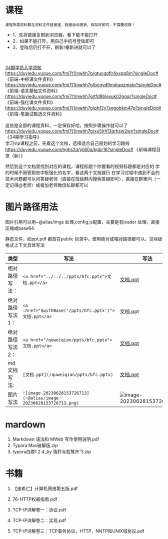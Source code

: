 
# 课程

    课程所需资料都在资料文件链接里，链接自动更新，保存好即可，不需要权限！

<ul>
	<li>1、先将链接复制到浏览器，看下能不能打开</li>
	<li>2、如果不能打开，用自己手机号登陆即可</li>
	<li>3、登陆后仍打不开，刷新/重新进就可以了</li>
</ul>
​	

<a target="_blank" href="https://duyiedu.yuque.com/fmi7t1/nwhh7g/gtucggflr4xxpp6m?singleDoc#"> 34期学员入学须知 </a> <br>
<a target="_blank" href="https://duyiedu.yuque.com/fmi7t1/nwhh7g/gtucggflr4xxpp6m?singleDoc#"> https://duyiedu.yuque.com/fmi7t1/nwhh7g/gtucggflr4xxpp6m?singleDoc# 《前端-中枢课文件资料》 </a> <br>
<a target="_blank" href="https://duyiedu.yuque.com/fmi7t1/nwhh7g/bcqyd9mdraozmatp?singleDoc#">https://duyiedu.yuque.com/fmi7t1/nwhh7g/bcqyd9mdraozmatp?singleDoc# 《前端-语言基础文件资料》</a><br>
<a target="_blank" href="https://duyiedu.yuque.com/fmi7t1/nwhh7g/tfd9blexuk02ggqr?singleDoc#">https://duyiedu.yuque.com/fmi7t1/nwhh7g/tfd9blexuk02ggqr?singleDoc# 《前端-强化课文件资料》 </a><br>
<a target="_blank" href="https://duyiedu.yuque.com/fmi7t1/nwhh7g/ohf2y7sggobkm47p?singleDoc#">https://duyiedu.yuque.com/fmi7t1/nwhh7g/ohf2y7sggobkm47p?singleDoc# 《前端-笔面试甄选文件资料》</a><br>
<br> 这些是全部的课程资料，一定保存好哈，按照步骤操作就可以了<br>
<a target="_blank" href="https://duyiedu.yuque.com/fmi7t1/nwhh7g/xu5lrh13qrhsw2wn?singleDoc#">https://duyiedu.yuque.com/fmi7t1/nwhh7g/xu5lrh13qrhsw2wn?singleDoc# 《34期学习指导》</a> <br> 学习vip课程之前，先看这个文档，选择适合自己规划的学习路线<br>
<a target="_blank" href="https://duyiedu.yuque.com/hghs2q/ybli0a/kgbr16?singleDoc#">https://duyiedu.yuque.com/hghs2q/ybli0a/kgbr16?singleDoc# 《前端课程目录（新）》</a> <br>

<p >
    然后到这个文档里找到对应的课程，课程标题个你要看的视频标题都是对应的 学的时候不用管那些中枢强化的名字，看这两个文档就行 在学习过程中遇到不会的技术问题都可以问答疑老师（直接在班级群内搜索答疑即可），直接在群里问（一定记得@老师）或者加老师微信私聊都可以
</p>

# 图片路径用法
图片引用可以用~@alias/imgs 处理,config.js配置，主要是有loader 处理，直接压缩成base64.

静态文件，如ppt.pdf 都放在public 目录中。使用绝对或相对路径都可以。见块级格式上下文具体写法

| 类型            | 写法                                                  | 写法                                                      |
| --------------- | ----------------------------------------------------- | --------------------------------------------------------- |
| 相对路径写法：  | `<a href="../../../ppts/bfc.pptx">文档.ppt</a>`       | <a href="../../../ppts/bfc.pptx">文档.ppt</a>|
| 绝对路径写法1： | `<a :href="$withBase('/ppts/bfc.pptx')">文档.ppt</a>` | <a :href="$withBase('/ppts/bfc.pptx')">文档.ppt</a> |
| 绝对路径写法2： | `<a href="/quweiqian/ppts/bfc.pptx">文档.ppt</a>`     | <a href="/quweiqian/ppts/bfc.pptx">文档.ppt</a>|
| md文档写法:     | `[文档.ppt](/quweiqian/ppts/bfc.pptx)`                  | [文档.ppt](/quweiqian/ppts/bfc.pptx) |
| 图片写法		  | `![image-20230628153726713](~@alias/image-20230628153726713.png)`|![image-20230628153726713](~@alias/image-20230628153726713.png)| 

# mardown 

1. <a :href="$withBase('/pdf/Markdown 语法和 MWeb 写作使用说明.pdf')">Markdown 语法和 MWeb 写作使用说明.pdf</a>
2. <a :href="$withBase('/tools/Typora Mac破解版.zip2')">Typora Mac破解版.zip</a>
3. <a :href="$withBase('/tools/typora白嫖1.2.4_by 落虾与孤鹜齐飞.zip.pdf')" download>typora白嫖1.2.4_by 落虾与孤鹜齐飞.zip</a>

# 书籍
1. <a :href="$withBase('/pdf/【谢希仁】计算机网络第五版.pdf')">【谢希仁】计算机网络第五版.pdf</a>

2. <a :href="$withBase('/pdf/76-HTTP权威指南.pdf')">76-HTTP权威指南.pdf</a>

3. <a :href="$withBase('/pdf/TCP-IP详解卷一：协议.pdf')">TCP-IP详解卷一：协议.pdf</a>

4. <a :href="$withBase('/pdf/TCP-IP详解卷二：实现.pdf')">TCP-IP详解卷二：实现.pdf</a>

5. <a :href="$withBase('/pdf/TCP-IP详解卷三：TCP事务协议，HTTP，NNTP和UNIX域协议.pdf')">TCP-IP详解卷三：TCP事务协议，HTTP，NNTP和UNIX域协议.pdf</a>

   

